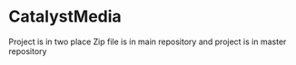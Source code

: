 # CatalystMedia

Project is in two place Zip file is in main repository and project is in master repository
